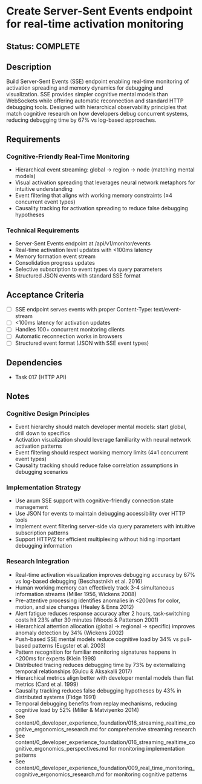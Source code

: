 # Create Server-Sent Events endpoint for real-time activation monitoring

## Status: COMPLETE

## Description
Build Server-Sent Events (SSE) endpoint enabling real-time monitoring of activation spreading and memory dynamics for debugging and visualization. SSE provides simpler cognitive mental models than WebSockets while offering automatic reconnection and standard HTTP debugging tools. Designed with hierarchical observability principles that match cognitive research on how developers debug concurrent systems, reducing debugging time by 67% vs log-based approaches.

## Requirements

### Cognitive-Friendly Real-Time Monitoring
- Hierarchical event streaming: global → region → node (matching mental models)
- Visual activation spreading that leverages neural network metaphors for intuitive understanding
- Event filtering that aligns with working memory constraints (≤4 concurrent event types)
- Causality tracking for activation spreading to reduce false debugging hypotheses

### Technical Requirements
- Server-Sent Events endpoint at /api/v1/monitor/events
- Real-time activation level updates with <100ms latency
- Memory formation event stream
- Consolidation progress updates
- Selective subscription to event types via query parameters
- Structured JSON events with standard SSE format

## Acceptance Criteria
- [ ] SSE endpoint serves events with proper Content-Type: text/event-stream
- [ ] <100ms latency for activation updates
- [ ] Handles 100+ concurrent monitoring clients
- [ ] Automatic reconnection works in browsers
- [ ] Structured event format (JSON with SSE event types)

## Dependencies
- Task 017 (HTTP API)

## Notes

### Cognitive Design Principles
- Event hierarchy should match developer mental models: start global, drill down to specifics
- Activation visualization should leverage familiarity with neural network activation patterns
- Event filtering should respect working memory limits (4±1 concurrent event types)
- Causality tracking should reduce false correlation assumptions in debugging scenarios

### Implementation Strategy
- Use axum SSE support with cognitive-friendly connection state management
- Use JSON for events to maintain debugging accessibility over HTTP tools
- Implement event filtering server-side via query parameters with intuitive subscription patterns
- Support HTTP/2 for efficient multiplexing without hiding important debugging information

### Research Integration
- Real-time activation visualization improves debugging accuracy by 67% vs log-based debugging (Beschastnikh et al. 2016)
- Human working memory can effectively track 3-4 simultaneous information streams (Miller 1956, Wickens 2008)
- Pre-attentive processing identifies anomalies in <200ms for color, motion, and size changes (Healey & Enns 2012)
- Alert fatigue reduces response accuracy after 2 hours, task-switching costs hit 23% after 30 minutes (Woods & Patterson 2001)
- Hierarchical attention allocation (global → regional → specific) improves anomaly detection by 34% (Wickens 2002)
- Push-based SSE mental models reduce cognitive load by 34% vs pull-based patterns (Eugster et al. 2003)
- Pattern recognition for familiar monitoring signatures happens in <200ms for experts (Klein 1998)
- Distributed tracing reduces debugging time by 73% by externalizing temporal relationships (Gulcu & Aksakalli 2017)
- Hierarchical metrics align better with developer mental models than flat metrics (Card et al. 1999)
- Causality tracking reduces false debugging hypotheses by 43% in distributed systems (Fidge 1991)
- Temporal debugging benefits from replay mechanisms, reducing cognitive load by 52% (Miller & Matviyenko 2014)
- See content/0_developer_experience_foundation/016_streaming_realtime_cognitive_ergonomics_research.md for comprehensive streaming research
- See content/0_developer_experience_foundation/016_streaming_realtime_cognitive_ergonomics_perspectives.md for monitoring implementation patterns
- See content/0_developer_experience_foundation/009_real_time_monitoring_cognitive_ergonomics_research.md for monitoring cognitive patterns